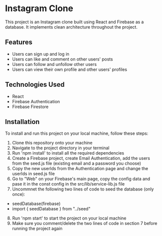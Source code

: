 # Instagram Clone
This project is an Instagram clone built using React and Firebase as a database.
It implements clean architecture throughout the project.

## Features
* Users can sign up and log in
* Users can like and comment on other users' posts
* Users can follow and unfollow other users
* Users can view their own profile and other users' profiles

## Technologies Used
* React
* Firebase Authentication
* Firebase Firestore

## Installation
To install and run this project on your local machine, follow these steps:

1. Clone this repository onto your machine
2. Navigate to the project directory in your terminal
3. Run 'npm install' to install all the required dependencies
4. Create a Firebase project, create Email Authentication, add the users from the seed.js file (existing email and a password you choose)
5. Copy the new userIds from the Authentication page and change the userIds in seed.js file
6. Go to "Web" on your Firebase's main page, copy the config data and pase it in the const config in the src/lib/service-lib.js file
7. Uncommnet the following two lines of code to seed the database (only once):
* seedDatabase(firebase)
* import { seedDatabase } from "../seed"
8. Run 'npm start' to start the project on your local machine
9. Make sure you comment/delete the two lines of code in section 7 before running the project again
